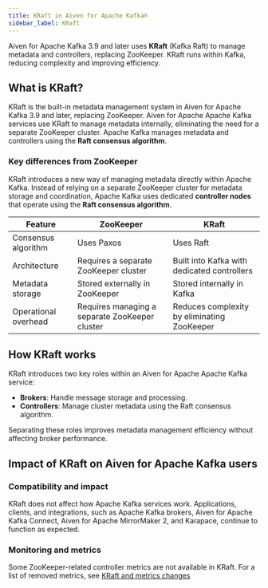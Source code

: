 ```yaml
---
title: KRaft in Aiven for Apache Kafka®
sidebar_label: KRaft
---
```


Aiven for Apache Kafka 3.9 and later uses **KRaft** (Kafka Raft) to manage metadata and controllers, replacing ZooKeeper.
KRaft runs within Kafka, reducing complexity and improving efficiency.

## What is KRaft?

KRaft is the built-in metadata management system in Aiven for Apache Kafka 3.9 and later,
replacing ZooKeeper. Aiven for Apache Apache Kafka services use KRaft to manage metadata
internally, eliminating the need for a separate ZooKeeper cluster. Apache Kafka manages
metadata and controllers using the **Raft consensus algorithm**.

### Key differences from ZooKeeper

KRaft introduces a new way of managing metadata directly within Apache Kafka. Instead
of relying on a separate ZooKeeper cluster for metadata storage and coordination,
Apache Kafka uses dedicated **controller nodes** that operate using
the **Raft consensus algorithm**.

| Feature              | ZooKeeper                                | KRaft                                        |
|--------------------------|----------------------------------------------|--------------------------------------------------|
| Consensus algorithm  | Uses Paxos                                  | Uses Raft                                       |
| Architecture         | Requires a separate ZooKeeper cluster       | Built into Kafka with dedicated controllers     |
| Metadata storage     | Stored externally in ZooKeeper              | Stored internally in Kafka                     |
| Operational overhead | Requires managing a separate ZooKeeper cluster | Reduces complexity by eliminating ZooKeeper |



## How KRaft works

KRaft introduces two key roles within an Aiven for Apache Apache Kafka service:

- **Brokers**: Handle message storage and processing.
- **Controllers**: Manage cluster metadata using the Raft consensus algorithm.

Separating these roles improves metadata management efficiency without affecting broker
performance.

## Impact of KRaft on Aiven for Apache Kafka users

### Compatibility and impact

KRaft does not affect how Apache Kafka services work. Applications, clients, and
integrations, such as Apache Kafka brokers, Aiven for Apache Kafka Connect,
Aiven for Apache MirrorMaker 2, and Karapace, continue to function as expected.

### Monitoring and metrics

Some ZooKeeper-related controller metrics are not available in KRaft. For a list of
removed metrics, see [KRaft and metrics changes](/docs/products/kafka/reference/kafka-metrics-prometheus#kraft-mode-and-metrics-changes)
